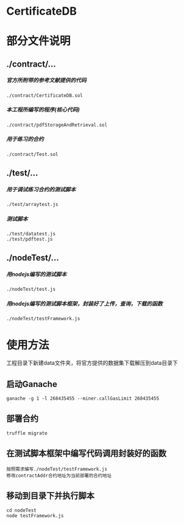 # CertificateDB

# 部分文件说明
## ./contract/...
##### 官方所附带的参考文献提供的代码
    ./contract/CertificateDB.sol
    
##### 本工程所编写的程序(核心代码)
    ./contract/pdfStorageAndRetrieval.sol
    
##### 用于练习的合约
    ./contract/Test.sol
## ./test/...

##### 用于调试练习合约的测试脚本
    ./test/arraytest.js
    
##### 测试脚本
    ./test/datatest.js
    ./test/pdftest.js
    
## ./nodeTest/...
##### 用nodejs编写的测试脚本
    ./nodeTest/test.js
##### 用nodejs编写的测试脚本框架，封装好了上传，查询，下载的函数
    ./nodeTest/testFramework.js

# 使用方法
工程目录下新建data文件夹，将官方提供的数据集下载解压到data目录下
## 启动Ganache
    ganache -g 1 -l 268435455 --miner.callGasLimit 268435455
## 部署合约
    truffle migrate
## 在测试脚本框架中编写代码调用封装好的函数
    按照需求编写./nodeTest/testFramework.js
    修改contractAddr合约地址为当前部署的合约地址
## 移动到目录下并执行脚本
    cd nodeTest
    node testFramework.js
